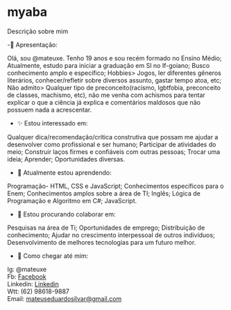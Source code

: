 # myaba
Descrição sobre mim

-👀 Apresentação:

Olá, sou @mateuxe.
Tenho 19 anos e sou recém formado no Ensino Médio;
Atualmente, estudo para iniciar a graduação em SI no If-goiano;
Busco conhecimento amplo e específico;
Hobbies>  Jogos, ler diferentes gêneros literários, conhecer/refletir sobre diversos assunto, gastar tempo atoa, etc;
Não admito> Qualquer tipo de preconceito(racismo, lgbtfobia, preconceito de classes, machismo, etc), não me venha com achismos para tentar explicar o que a ciência já explica e comentários maldosos que não possuem nada a acrescentar.

- ✨ Estou interessado em:

Qualquer dica/recomendação/crítica construtiva que possam me ajudar a desenvolver como profissional e ser humano;
Participar de atividades do meio;
Construir laços firmes e confiáveis com outras pessoas;
Trocar uma ideia;
Aprender;
Oportunidades diversas.

- 👾 Atualmente estou aprendendo:

Programação- HTML, CSS e JavaScript;
Conhecimentos específicos para o Enem;
Conhecimentos amplos sobre a área de TI;
Inglês;
Lógica de Programação e Algoritmo em C#;
JavaScript.

- 💝 Estou procurando colaborar em:

Pesquisas na área de Ti;
Oportunidades de emprego;
Distribuição de conhecimento;
Ajudar no crescimento interpessoal de outros indivíduos;
Desenvolvimento de melhores tecnologias para um futuro melhor.

- 💌 Como chegar até mim:

Ig: @mateuxe <br>
Fb: <a href="https://www.facebook.com/Moscomano" target="_blank"> Facebook </a> <br>
Linkedin: <a href="linkedin.com/in/mateus-eduardo-757522218/" target="_blank"> Linkedin </a> <br>
Wtt: (62) 98618-9887 <br>
Email: mateuseduardosilvar@gmail.com
